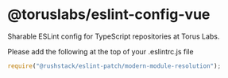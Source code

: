 # @toruslabs/eslint-config-vue

Sharable ESLint config for TypeScript repositories at Torus Labs.

Please add the following at the top of your .eslintrc.js file

```js
require("@rushstack/eslint-patch/modern-module-resolution");
```
